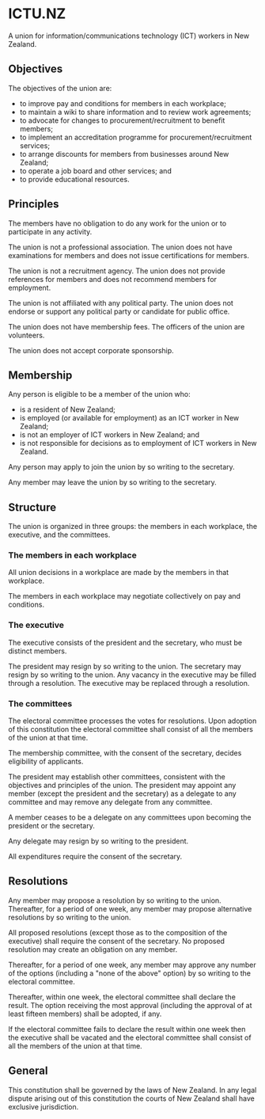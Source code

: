 ICTU.NZ
=======

A union for information/communications technology (ICT) workers in New Zealand.


Objectives
----------

The objectives of the union are:

  * to improve pay and conditions for members in each workplace;
  * to maintain a wiki to share information and to review work agreements;
  * to advocate for changes to procurement/recruitment to benefit members;
  * to implement an accreditation programme for procurement/recruitment services;
  * to arrange discounts for members from businesses around New Zealand;
  * to operate a job board and other services; and
  * to provide educational resources.


Principles
----------

The members have no obligation to do any work for the union or to participate in any activity.

The union is not a professional association. The union does not have examinations for members and does not issue certifications for members.

The union is not a recruitment agency. The union does not provide references for members and does not recommend members for employment.

The union is not affiliated with any political party. The union does not endorse or support any political party or candidate for public office.

The union does not have membership fees. The officers of the union are volunteers.

The union does not accept corporate sponsorship.


Membership
----------

Any person is eligible to be a member of the union who:

  * is a resident of New Zealand;
  * is employed (or available for employment) as an ICT worker in New Zealand;
  * is not an employer of ICT workers in New Zealand; and
  * is not responsible for decisions as to employment of ICT workers in New Zealand.

Any person may apply to join the union by so writing to the secretary.

Any member may leave the union by so writing to the secretary.


Structure
---------

The union is organized in three groups: the members in each workplace, the executive, and the committees.

### The members in each workplace

All union decisions in a workplace are made by the members in that workplace.

The members in each workplace may negotiate collectively on pay and conditions.

### The executive

The executive consists of the president and the secretary, who must be distinct members.

The president may resign by so writing to the union. The secretary may resign by so writing to the union. Any vacancy in the executive may be filled through a resolution. The executive may be replaced through a resolution.

### The committees

The electoral committee processes the votes for resolutions. Upon adoption of this constitution the electoral committee shall consist of all the members of the union at that time.

The membership committee, with the consent of the secretary, decides eligibility of applicants.

The president may establish other committees, consistent with the objectives and principles of the union. The president may appoint any member (except the president and the secretary) as a delegate to any committee and may remove any delegate from any committee.

A member ceases to be a delegate on any committees upon becoming the president or the secretary.

Any delegate may resign by so writing to the president.

All expenditures require the consent of the secretary.


Resolutions
-----------

Any member may propose a resolution by so writing to the union. Thereafter, for a period of one week, any member may propose alternative resolutions by so writing to the union.

All proposed resolutions (except those as to the composition of the executive) shall require the consent of the secretary. No proposed resolution may create an obligation on any member.

Thereafter, for a period of one week, any member may approve any number of the options (including a "none of the above" option) by so writing to the electoral committee.

Thereafter, within one week, the electoral committee shall declare the result. The option receiving the most approval (including the approval of at least fifteen members) shall be adopted, if any.

If the electoral committee fails to declare the result within one week then the executive shall be vacated and the electoral committee shall consist of all the members of the union at that time.


General
-------

This constitution shall be governed by the laws of New Zealand. In any legal dispute arising out of this constitution the courts of New Zealand shall have exclusive jurisdiction.
